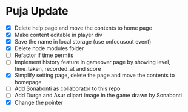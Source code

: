 # Puja Update
- [x] Delete help page and move the contents to home page
- [x] Make content editable in player div
- [x] Save the name in local storage (use onfocusout event)
- [x] Delete node modules folder
- [ ] Refactor if time permits 
- [ ] Implement history feature in gameover page by showing level, time_taken, recorded_at and score
- [x] Simplify setting page, delete the page and move the contents to homepage
- [ ] Add Sonabonti as collaborator to this repo
- [ ] Add Durga and Asur clipart image in the game drawn by Sonabonti 
- [x] Change the pointer